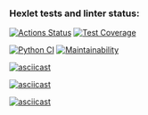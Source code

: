 ### Hexlet tests and linter status:
[![Actions Status](https://github.com/SergeyKornienko/python-project-lvl3/workflows/hexlet-check/badge.svg)](https://github.com/SergeyKornienko/python-project-lvl3/actions) [![Test Coverage](https://api.codeclimate.com/v1/badges/c2c320acf168dcbd031b/test_coverage)](https://codeclimate.com/github/SergeyKornienko/python-project-lvl3/test_coverage)

[![Python CI](https://github.com/SergeyKornienko/python-project-lvl3/actions/workflows/linter.yml/badge.svg)](https://github.com/SergeyKornienko/python-project-lvl3/actions/workflows/linter.yml) [![Maintainability](https://api.codeclimate.com/v1/badges/c2c320acf168dcbd031b/maintainability)](https://codeclimate.com/github/SergeyKornienko/python-project-lvl3/maintainability)


[![asciicast](https://asciinema.org/a/393835.svg)](https://asciinema.org/a/393835)

[![asciicast](https://asciinema.org/a/395196.svg)](https://asciinema.org/a/395196)

[![asciicast](https://asciinema.org/a/395670.svg)](https://asciinema.org/a/395670)